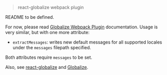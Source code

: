 > react-globalize webpack plugin 

README to be defined.

For now, please read [Globalize Webpack Plugin][] documentation. Usage is very
similar, but with one more attribute:

* `extractMessages`: writes new default messages for all supported locales
  under the `messages` filepath specified.

Both attributes require `messages` to be set.

Also, see [react-globalize][] and [Globalize][].

[Globalize]: https://github.com/jquery/globalize/
[Globalize Webpack Plugin]: https://github.com/rxaviers/globalize-webpack-plugin
[react-globalize]: https://github.com/kborchers/react-globalize
